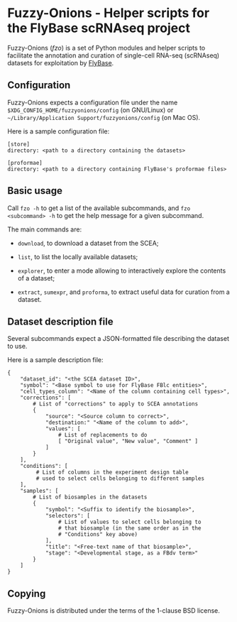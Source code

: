 Fuzzy-Onions - Helper scripts for the FlyBase scRNAseq project
==============================================================

Fuzzy-Onions (*fzo*) is a set of Python modules and helper scripts to
facilitate the annotation and curation of single-cell RNA-seq (scRNAseq)
datasets for exploitation by [FlyBase](https://flybase.org/).


Configuration
-------------
Fuzzy-Onions expects a configuration file under the name
`$XDG_CONFIG_HOME/fuzzyonions/config` (on GNU/Linux) or
`~/Library/Application Support/fuzzyonions/config` (on Mac OS).

Here is a sample configuration file:

```
[store]
directory: <path to a directory containing the datasets>

[proformae]
directory: <path to a directory containing FlyBase's proformae files>
```


Basic usage
-----------
Call `fzo -h` to get a list of the available subcommands, and
`fzo <subcommand> -h` to get the help message for a given subcommand.

The main commands are:

* `download`, to download a dataset from the SCEA;

* `list`, to list the locally available datasets;

* `explorer`, to enter a mode allowing to interactively explore the
contents of a dataset;
  
* `extract`, `sumexpr`, and `proforma`, to extract useful data for
curation from a dataset.


Dataset description file
------------------------
Several subcommands expect a JSON-formatted file describing the dataset
to use.

Here is a sample description file:

```
{
    "dataset_id": "<the SCEA dataset ID>",
    "symbol": "<Base symbol to use for FlyBase FBlc entities>",
    "cell_types_column": "<Name of the column containing cell types>",
    "corrections": [
    	# List of "corrections" to apply to SCEA annotations
    	{
    		"source": "<Source column to correct>",
    		"destination:" "<Name of the column to add>",
    		"values": [
    			# List of replacements to do
    			[ "Original value", "New value", "Comment" ]
    		]
    	}
    ],
    "conditions": [
         # List of columns in the experiment design table
         # used to select cells belonging to different samples
    ],
    "samples": [
    	# List of biosamples in the datasets
    	{
    		"symbol": "<Suffix to identify the biosample>",
    		"selectors": [
    			# List of values to select cells belonging to
    			# that biosample (in the same order as in the
    			# "Conditions" key above)
    		],
    		"title": "<Free-text name of that biosample>",
    		"stage": "<Developmental stage, as a FBdv term>"
    	}
    ]
}
```


Copying
-------
Fuzzy-Onions is distributed under the terms of the 1-clause BSD license.
